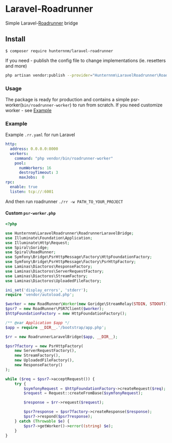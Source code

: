 # Laravel-Roadrunner
Simple Laravel-[Roadrunner](https://github.com/spiral/roadrunner) bridge 

## Install

```shell
$ composer require hunternnm/laravel-roadrunner
```

If you need - publish the config file to change implementations (ie. resetters and more)
```bash
php artisan vendor:publish --provider="Hunternnm\LaravelRoadrunner\RoadrunnerServiceProvider" --tag=config
```

### Usage

The package is ready for production and contains a simple psr-worker(`bin/roadrunner-worker`) to run from scratch. If you need customize worker - see [Example](#Example)

### <a name="Example"></a> Example

Example `.rr.yaml` for run Laravel
```yaml
http:
  address: 0.0.0.0:8000
  workers:
    command: "php vendor/bin/roadrunner-worker"
    pool:
      numWorkers: 16
      destroyTimeout: 3
      maxJobs:  0
rpc:
  enable: true
  listen: tcp://:6001
```

And then run roadrunner `./rr -w PATH_TO_YOUR_PROJECT`

#### Custom `psr-worker.php`
```php
<?php

use Hunternnm\LaravelRoadrunner\RoadrunnerLaravelBridge;
use Illuminate\Foundation\Application;
use Illuminate\Http\Request;
use Spiral\Goridge;
use Spiral\RoadRunner;
use Symfony\Bridge\PsrHttpMessage\Factory\HttpFoundationFactory;
use Symfony\Bridge\PsrHttpMessage\Factory\PsrHttpFactory;
use Laminas\Diactoros\ResponseFactory;
use Laminas\Diactoros\ServerRequestFactory;
use Laminas\Diactoros\StreamFactory;
use Laminas\Diactoros\UploadedFileFactory;

ini_set('display_errors', 'stderr');
require 'vendor/autoload.php';

$worker = new RoadRunner\Worker(new Goridge\StreamRelay(STDIN, STDOUT));
$psr7 = new RoadRunner\PSR7Client($worker);
$httpFoundationFactory = new HttpFoundationFactory();

/** @var Application $app */
$app = require __DIR__.'/bootstrap/app.php';

$rr = new RoadrunnerLaravelBridge($app, __DIR__);

$psr7factory = new PsrHttpFactory(
    new ServerRequestFactory(),
    new StreamFactory(),
    new UploadedFileFactory(),
    new ResponseFactory()
);

while ($req = $psr7->acceptRequest()) {
    try {
        $symfonyRequest = $httpFoundationFactory->createRequest($req);
        $request = Request::createFromBase($symfonyRequest);

        $response = $rr->request($request);

        $psr7response = $psr7factory->createResponse($response);
        $psr7->respond($psr7response);
    } catch (Throwable $e) {
        $psr7->getWorker()->error((string) $e);
    }
}

```

